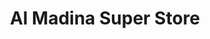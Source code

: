 ---
title: "Al Madina Super Store"
url: /karachi/al-madina-super-store-shop-no-3-2-mehmoodabad-rd-opp-bank-islami-mehmoodabad/
shop: Dorfladen
---